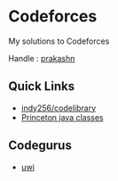 # Codeforces
My solutions to Codeforces

Handle : [prakashn](http://codeforces.com/profile/prakashn)

## Quick Links
* [indy256/codelibrary](https://github.com/indy256/codelibrary/tree/master/java/src)
* [Princeton java classes](http://algs4.cs.princeton.edu/code/)

## Codegurus
* [uwi](http://codeforces.com/profile/uwi)


